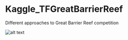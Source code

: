 # Kaggle_TFGreatBarrierReef
Different approaches to Great Barrier Reef competition

![alt text](../main/GANS_image_aug/gan_0.jpg)
